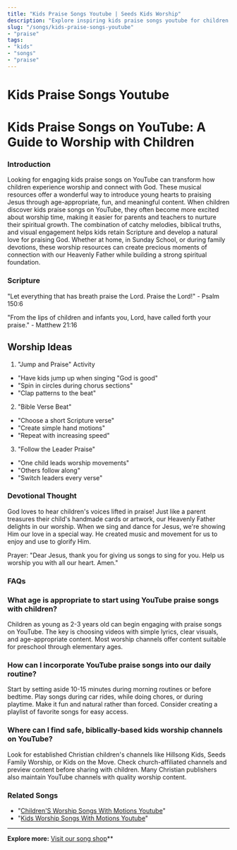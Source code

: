```yaml
---
title: "Kids Praise Songs Youtube | Seeds Kids Worship"
description: "Explore inspiring kids praise songs youtube for children's worship and faith development. Biblical music resources for families and ministry."
slug: "/songs/kids-praise-songs-youtube"
- "praise"
tags:
- "kids"
- "songs"
- "praise"
---
```


# Kids Praise Songs Youtube

# Kids Praise Songs on YouTube: A Guide to Worship with Children

### Introduction
Looking for engaging kids praise songs on YouTube can transform how children experience worship and connect with God. These musical resources offer a wonderful way to introduce young hearts to praising Jesus through age-appropriate, fun, and meaningful content. When children discover kids praise songs on YouTube, they often become more excited about worship time, making it easier for parents and teachers to nurture their spiritual growth. The combination of catchy melodies, biblical truths, and visual engagement helps kids retain Scripture and develop a natural love for praising God. Whether at home, in Sunday School, or during family devotions, these worship resources can create precious moments of connection with our Heavenly Father while building a strong spiritual foundation.

### Scripture
"Let everything that has breath praise the Lord. Praise the Lord!" - Psalm 150:6

"From the lips of children and infants you, Lord, have called forth your praise." - Matthew 21:16

## Worship Ideas
1. "Jump and Praise" Activity
- "Have kids jump up when singing "God is good"
- "Spin in circles during chorus sections"
- "Clap patterns to the beat"

2. "Bible Verse Beat"
- "Choose a short Scripture verse"
- "Create simple hand motions"
- "Repeat with increasing speed"

3. "Follow the Leader Praise"
- "One child leads worship movements"
- "Others follow along"
- "Switch leaders every verse"

### Devotional Thought
God loves to hear children's voices lifted in praise! Just like a parent treasures their child's handmade cards or artwork, our Heavenly Father delights in our worship. When we sing and dance for Jesus, we're showing Him our love in a special way. He created music and movement for us to enjoy and use to glorify Him.

Prayer: "Dear Jesus, thank you for giving us songs to sing for you. Help us worship you with all our heart. Amen."

### FAQs

### What age is appropriate to start using YouTube praise songs with children?
Children as young as 2-3 years old can begin engaging with praise songs on YouTube. The key is choosing videos with simple lyrics, clear visuals, and age-appropriate content. Most worship channels offer content suitable for preschool through elementary ages.

### How can I incorporate YouTube praise songs into our daily routine?
Start by setting aside 10-15 minutes during morning routines or before bedtime. Play songs during car rides, while doing chores, or during playtime. Make it fun and natural rather than forced. Consider creating a playlist of favorite songs for easy access.

### Where can I find safe, biblically-based kids worship channels on YouTube?
Look for established Christian children's channels like Hillsong Kids, Seeds Family Worship, or Kids on the Move. Check church-affiliated channels and preview content before sharing with children. Many Christian publishers also maintain YouTube channels with quality worship content.

### Related Songs

- "[Children'S Worship Songs With Motions Youtube](/songs/children-s-worship-songs-with-motions-youtube/)"
- "[Kids Worship Songs With Motions Youtube](/songs/kids-worship-songs-with-motions-youtube/)"

---

**Explore more:** [Visit our song shop](https://seedskidsworship.com/shop)**

<!-- Schema Markup -->
<script type="application/ld+json">
{
  "@context": "https://schema.org",
  "@type": "MusicRecording",
  "name": "Kids Praise Songs Youtube",
  "byArtist": {
    "@type": "MusicGroup",
    "name": "Seeds Kids Worship"
  },
  "isFamilyFriendly": true,
  "url": "https://seedskidsworship.com/songs/kids-praise-songs-youtube/"
}
</script>